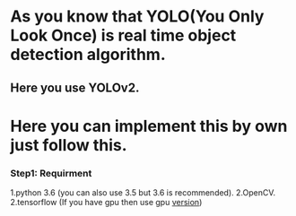 # As you know that YOLO(You Only Look Once) is real time object detection algorithm.

## Here you use YOLOv2.

# Here you can implement this by own just follow this.

### Step1: Requirment
1.python 3.6 (you can also use 3.5 but 3.6 is recommended).
2.OpenCV.
2.tensorflow (If you have gpu then use gpu [version](https://www.tensorflow.org/install/))
